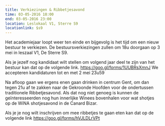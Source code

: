```yaml
---
title: Verkiezingen & Ribbetjesavond
time: 03-05-2016 18:00
end: 03-05-2016 23:00
location: Leslokaal V1, Sterre S9
locationlink: $s9
---
```


Het academiejaar loopt weer ten einde en bijgevolg is het tijd om een nieuw bestuur te verkiezen. De bestuursverkiezingen zullen om 18u doorgaan op 3 mei in leszaal V1, De Sterre S9.

Als je jezelf nog kandidaat wilt stellen om volgend jaar deel te zijn van het bestuur kan dat op de volgende link. <https://goo.gl/forms/1UUBRsXmnJ> We accepteren kandidaturen tot en met 2 mei 23u59

Na afloop gaan we ergens enen gaan drinken in centrum Gent, om dan tegen 21u af te zakken naar de Gekroonde Hoofden voor de ondertussen traditionele Ribbetjesavond. Als dat nog niet genoeg is kunnen de geïnteresseerden nog hun innerlijke Winees bovenhalen voor wat shotjes op de WiNA shotjesavond in de Canard Bizar.

Als je je nog wilt inschrijven om mee ribbetjes te gaan eten kan dat op de volgende link <https://goo.gl/forms/hVJLDLrVPt>
